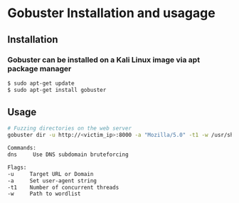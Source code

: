 # Gobuster Installation and usagage

## Installation

### Gobuster can be installed on a Kali Linux image via apt package manager

```bash 
$ sudo apt-get update
$ sudo apt-get install gobuster
```

## Usage 

```bash
# Fuzzing directories on the web server
gobuster dir -u http://<victim_ip>:8000 -a "Mozilla/5.0" -t1 -w /usr/share/seclists/Discovery/Web-Content/common.txt

Commands:
dns     Use DNS subdomain bruteforcing

Flags:
-u     Target URL or Domain
-a     Set user-agent string
-t1    Number of concurrent threads
-w     Path to wordlist
```
